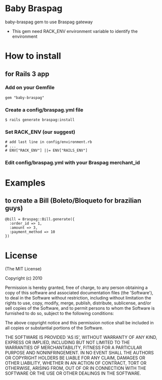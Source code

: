 # Baby Braspag

baby-braspag gem to use Braspag gateway

* This gem need RACK_ENV environment variable to identify the environment

# How to install

## for Rails 3 app

### Add on your Gemfile

	gem "baby-braspag"

### Create a config/braspag.yml file

	$ rails generate braspag:install

### Set RACK_ENV (our suggest)

	# add last line in config/environment.rb
    # ...
    # ENV["RACK_ENV"] ||= ENV["RAILS_ENV"]

### Edit config/braspag.yml with your Braspag merchant_id

# Examples

## to create a Bill (Boleto/Bloqueto for brazilian guys)
    @bill = Braspag::Bill.generate({
      :order_id => 1,
      :amount => 3,
      :payment_method => 10
    })

# License

(The MIT License)

Copyright (c) 2010

Permission is hereby granted, free of charge, to any person obtaining
a copy of this software and associated documentation files (the
'Software'), to deal in the Software without restriction, including
without limitation the rights to use, copy, modify, merge, publish,
distribute, sublicense, and/or sell copies of the Software, and to
permit persons to whom the Software is furnished to do so, subject to
the following conditions:

The above copyright notice and this permission notice shall be
included in all copies or substantial portions of the Software.

THE SOFTWARE IS PROVIDED 'AS IS', WITHOUT WARRANTY OF ANY KIND,
EXPRESS OR IMPLIED, INCLUDING BUT NOT LIMITED TO THE WARRANTIES OF
MERCHANTABILITY, FITNESS FOR A PARTICULAR PURPOSE AND NONINFRINGEMENT.
IN NO EVENT SHALL THE AUTHORS OR COPYRIGHT HOLDERS BE LIABLE FOR ANY
CLAIM, DAMAGES OR OTHER LIABILITY, WHETHER IN AN ACTION OF CONTRACT,
TORT OR OTHERWISE, ARISING FROM, OUT OF OR IN CONNECTION WITH THE
SOFTWARE OR THE USE OR OTHER DEALINGS IN THE SOFTWARE.

